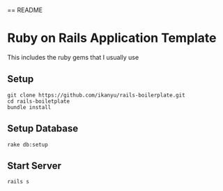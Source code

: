 == README

# Ruby on Rails Application Template
This includes the ruby gems that I usually use

## Setup
```
git clone https://github.com/ikanyu/rails-boilerplate.git
cd rails-boiletplate
bundle install
```

## Setup Database
```
rake db:setup
```

## Start Server
```
rails s
```
